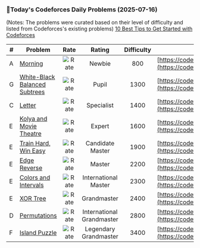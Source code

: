 ### 🌟Today's Codeforces Daily Problems (2025-07-16)
(Notes: The problems were curated based on their level of difficulty and listed from Codeforces's existing problems)
[10 Best Tips to Get Started with Codeforces](https://github.com/ika9810/Codeforces-Daily-Problems/blob/main/10%20Best%20Tips%20to%20Get%20Started%20with%20Codeforces.md)

| # | Problem | Rate| Rating | Difficulty | Contest |
|---| ----- | :--------: | :----------: | :----------: | ---------- |
|A|[Morning](https://codeforces.com/contest/1883/problem/A)|![Rate](https://img.shields.io/badge/Newbie-800-lightgrey)|Newbie|800|[https://codeforces.com/contest/1883](https://codeforces.com/contest/1883)|
|G|[White-Black Balanced Subtrees](https://codeforces.com/contest/1676/problem/G)|![Rate](https://img.shields.io/badge/Pupil-1300-brightgreen)|Pupil|1300|[https://codeforces.com/contest/1676](https://codeforces.com/contest/1676)|
|C|[Letter](https://codeforces.com/contest/180/problem/C)|![Rate](https://img.shields.io/badge/Specialist-1400-9cf)|Specialist|1400|[https://codeforces.com/contest/180](https://codeforces.com/contest/180)|
|E|[Kolya and Movie Theatre](https://codeforces.com/contest/1862/problem/E)|![Rate](https://img.shields.io/badge/Expert-1600-blue)|Expert|1600|[https://codeforces.com/contest/1862](https://codeforces.com/contest/1862)|
|E|[Train Hard, Win Easy](https://codeforces.com/contest/1043/problem/E)|![Rate](https://img.shields.io/badge/Candidate%20Master-1900-blueviolet)|Candidate Master|1900|[https://codeforces.com/contest/1043](https://codeforces.com/contest/1043)|
|E|[Edge Reverse](https://codeforces.com/contest/1777/problem/E)|![Rate](https://img.shields.io/badge/Master-2200-orange)|Master|2200|[https://codeforces.com/contest/1777](https://codeforces.com/contest/1777)|
|E|[Colors and Intervals](https://codeforces.com/contest/1552/problem/E)|![Rate](https://img.shields.io/badge/International%20Master-2300-orange)|International Master|2300|[https://codeforces.com/contest/1552](https://codeforces.com/contest/1552)|
|E|[XOR Tree](https://codeforces.com/contest/1709/problem/E)|![Rate](https://img.shields.io/badge/Grandmaster-2400-red)|Grandmaster|2400|[https://codeforces.com/contest/1709](https://codeforces.com/contest/1709)|
|D|[Permutations](https://codeforces.com/contest/736/problem/D)|![Rate](https://img.shields.io/badge/International%20Grandmaster-2800-red)|International Grandmaster|2800|[https://codeforces.com/contest/736](https://codeforces.com/contest/736)|
|F|[Island Puzzle](https://codeforces.com/contest/627/problem/F)|![Rate](https://img.shields.io/badge/Legendary%20Grandmaster-3400-red)|Legendary Grandmaster|3400|[https://codeforces.com/contest/627](https://codeforces.com/contest/627)|
